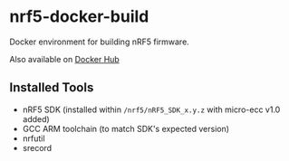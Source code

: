 # nrf5-docker-build
Docker environment for building nRF5 firmware.

Also available on [Docker Hub](https://hub.docker.com/repository/docker/charliebruce/nrf5-docker-build)

## Installed Tools

* nRF5 SDK (installed within `/nrf5/nRF5_SDK_x.y.z` with micro-ecc v1.0 added)
* GCC ARM toolchain (to match SDK's expected version)
* nrfutil
* srecord


